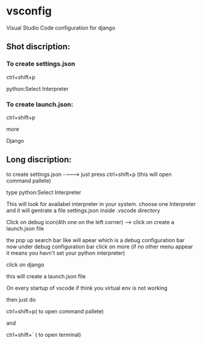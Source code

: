 # vsconfig
Visual Studio Code configuration for django



## Shot discription:

### To create settings.json


ctrl+shift+p

python:Select Interpreter



### To create launch.json:


ctrl+shift+p

more

Django




## Long discription:


to create settings.json  ---->    just press ctrl+shift+p (this will open command pallete)

type python:Select Interpreter

This will look for availabel interpreter in your system.
choose one Interpreter and it will gentrate a file  settings.json inside .vscode directory


Click on debug icon(4th one on the left corner) -->   click on create a launch.json file
 
 the pop up search bar like will apear which is a debug configuration bar
now under debug configuration bar click on more
(if no other menu appear it means you havn't set your python interpreter)

click on django

this will create a launch.json file




On every startup of vscode if think you virtual env is not working 

then just do 

ctrl+shift+p( to open command pallete)

and

ctrl+shift+` ( to open terminal)
